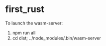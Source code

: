 # first_rust

To launch the wasm-server:

1. npm run all
2. cd dist; ../node_modules/.bin/wasm-server
